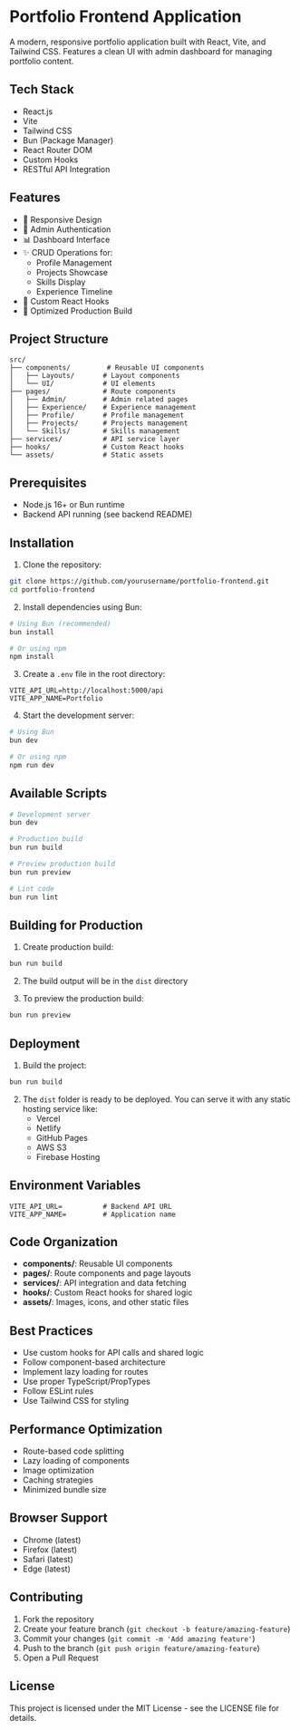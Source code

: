 # Portfolio Frontend Application

A modern, responsive portfolio application built with React, Vite, and Tailwind CSS. Features a clean UI with admin dashboard for managing portfolio content.

## Tech Stack

- React.js
- Vite
- Tailwind CSS
- Bun (Package Manager)
- React Router DOM
- Custom Hooks
- RESTful API Integration

## Features

- 🎨 Responsive Design
- 🔐 Admin Authentication
- 📊 Dashboard Interface
- ✨ CRUD Operations for:
  - Profile Management
  - Projects Showcase
  - Skills Display
  - Experience Timeline
- 🎯 Custom React Hooks
- 🚀 Optimized Production Build

## Project Structure

```
src/
├── components/         # Reusable UI components
│   ├── Layouts/       # Layout components
│   └── UI/            # UI elements
├── pages/             # Route components
│   ├── Admin/         # Admin related pages
│   ├── Experience/    # Experience management
│   ├── Profile/       # Profile management
│   ├── Projects/      # Projects management
│   └── Skills/        # Skills management
├── services/          # API service layer
├── hooks/             # Custom React hooks
└── assets/            # Static assets
```

## Prerequisites

- Node.js 16+ or Bun runtime
- Backend API running (see backend README)

## Installation

1. Clone the repository:
```bash
git clone https://github.com/yourusername/portfolio-frontend.git
cd portfolio-frontend
```

2. Install dependencies using Bun:
```bash
# Using Bun (recommended)
bun install

# Or using npm
npm install
```

3. Create a `.env` file in the root directory:
```env
VITE_API_URL=http://localhost:5000/api
VITE_APP_NAME=Portfolio
```

4. Start the development server:
```bash
# Using Bun
bun dev

# Or using npm
npm run dev
```

## Available Scripts

```bash
# Development server
bun dev

# Production build
bun run build

# Preview production build
bun run preview

# Lint code
bun run lint
```

## Building for Production

1. Create production build:
```bash
bun run build
```

2. The build output will be in the `dist` directory

3. To preview the production build:
```bash
bun run preview
```

## Deployment

1. Build the project:
```bash
bun run build
```

2. The `dist` folder is ready to be deployed. You can serve it with any static hosting service like:
   - Vercel
   - Netlify
   - GitHub Pages
   - AWS S3
   - Firebase Hosting

## Environment Variables

```env
VITE_API_URL=          # Backend API URL
VITE_APP_NAME=         # Application name
```

## Code Organization

- **components/**: Reusable UI components
- **pages/**: Route components and page layouts
- **services/**: API integration and data fetching
- **hooks/**: Custom React hooks for shared logic
- **assets/**: Images, icons, and other static files

## Best Practices

- Use custom hooks for API calls and shared logic
- Follow component-based architecture
- Implement lazy loading for routes
- Use proper TypeScript/PropTypes
- Follow ESLint rules
- Use Tailwind CSS for styling

## Performance Optimization

- Route-based code splitting
- Lazy loading of components
- Image optimization
- Caching strategies
- Minimized bundle size

## Browser Support

- Chrome (latest)
- Firefox (latest)
- Safari (latest)
- Edge (latest)

## Contributing

1. Fork the repository
2. Create your feature branch (`git checkout -b feature/amazing-feature`)
3. Commit your changes (`git commit -m 'Add amazing feature'`)
4. Push to the branch (`git push origin feature/amazing-feature`)
5. Open a Pull Request

## License

This project is licensed under the MIT License - see the LICENSE file for details.
